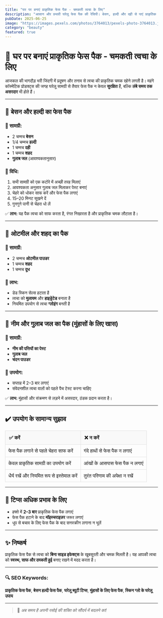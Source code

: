 ```yaml
---
title: "घर पर बनाएं प्राकृतिक फेस पैक - चमकती त्वचा के लिए"
description: "आसान और प्रभावी घरेलू फेस पैक की रेसिपी। बेसन, हल्दी और दही से पाएं प्राकृतिक रूप से चमकती त्वचा।"
pubDate: 2025-06-25
image: "https://images.pexels.com/photos/3764013/pexels-photo-3764013.jpeg"
category: "beauty"
featured: true
---
```


# 🌿 घर पर बनाएं प्राकृतिक फेस पैक - चमकती त्वचा के लिए

आजकल की भागदौड़ भरी जिंदगी में प्रदूषण और तनाव से त्वचा की प्राकृतिक चमक खोने लगती है। महंगे कॉस्मेटिक प्रोडक्ट्स की जगह घरेलू सामग्री से तैयार फेस पैक न केवल **सुरक्षित** हैं, बल्कि **लंबे समय तक असरदार** भी होते हैं।

---

## 💛 बेसन और हल्दी का फेस पैक

### 🧂 सामग्री:
- 2 चम्मच **बेसन**
- 1/4 चम्मच **हल्दी**
- 1 चम्मच **दही**
- 1 चम्मच **शहद**
- **गुलाब जल** (आवश्यकतानुसार)

### 🧴 विधि:
1. सभी सामग्री को एक कटोरे में अच्छी तरह मिलाएं  
2. आवश्यकता अनुसार गुलाब जल मिलाकर पेस्ट बनाएं  
3. चेहरे को धोकर साफ करें और फेस पैक लगाएं  
4. 15–20 मिनट सूखने दें  
5. गुनगुने पानी से चेहरा धो लें  

✅ **लाभ:** यह पैक त्वचा को साफ करता है, रंगत निखारता है और प्राकृतिक चमक लौटाता है।

---

## 🍯 ओटमील और शहद का पैक

### 🧂 सामग्री:
- 2 चम्मच **ओटमील पाउडर**
- 1 चम्मच **शहद**
- 1 चम्मच **दूध**

### 🧴 लाभ:
- डेड स्किन सेल्स हटाता है  
- त्वचा को **मुलायम** और **हाइड्रेटेड** बनाता है  
- नियमित उपयोग से त्वचा **ग्लोइंग** बनती है  

---

## 🌿 नीम और गुलाब जल का पैक (मुंहासों के लिए खास)

### 🧂 सामग्री:
- **नीम की पत्तियों का पेस्ट**
- **गुलाब जल**
- **चंदन पाउडर**

### 🧴 उपयोग:
- सप्ताह में 2–3 बार लगाएं  
- संवेदनशील त्वचा वालों को पहले पैच टेस्ट करना चाहिए  

✅ **लाभ:** मुंहासों और संक्रमण से लड़ने में असरदार, ठंडक प्रदान करता है।

---

<h2>✔️ उपयोग के सामान्य सुझाव</h2>

<table style="width:100%; border-collapse: collapse; margin-top: 1rem;">
  <thead>
    <tr style="background-color: #f9f9f9;">
      <th style="padding: 12px; border: 1px solid #ddd; text-align: left;">✅ करें</th>
      <th style="padding: 12px; border: 1px solid #ddd; text-align: left;">❌ न करें</th>
    </tr>
  </thead>
  <tbody>
    <tr>
      <td style="padding: 10px; border: 1px solid #ddd;">फेस पैक लगाने से पहले चेहरा साफ करें</td>
      <td style="padding: 10px; border: 1px solid #ddd;">गंदे हाथों से फेस पैक न लगाएं</td>
    </tr>
    <tr>
      <td style="padding: 10px; border: 1px solid #ddd;">केवल प्राकृतिक सामग्री का उपयोग करें</td>
      <td style="padding: 10px; border: 1px solid #ddd;">आंखों के आसपास फेस पैक न लगाएं</td>
    </tr>
    <tr>
      <td style="padding: 10px; border: 1px solid #ddd;">धैर्य रखें और नियमित रूप से इस्तेमाल करें</td>
      <td style="padding: 10px; border: 1px solid #ddd;">तुरंत परिणाम की अपेक्षा न रखें</td>
    </tr>
  </tbody>
</table>


---

## 📌 टिप्स अधिक प्रभाव के लिए

- हफ्ते में **2–3 बार** प्राकृतिक फेस पैक लगाएं  
- फेस पैक हटाने के बाद **मॉइस्चराइज़र** जरूर लगाएं  
- धूप से बचाव के लिए फेस पैक के बाद सनस्क्रीन लगाना न भूलें  

---

## ✨ निष्कर्ष

प्राकृतिक फेस पैक से त्वचा को **बिना साइड इफेक्ट्स** के खूबसूरती और चमक मिलती है। यह आपकी त्वचा को **स्वस्थ, साफ और दमकती हुई** बनाए रखने में मदद करता है।

---

### 🔍 SEO Keywords:
**प्राकृतिक फेस पैक**, **बेसन हल्दी फेस पैक**, **घरेलू ब्यूटी टिप्स**, **मुंहासों के लिए फेस पैक**, **स्किन ग्लो के घरेलू उपाय**

---

> 🌺 *अब समय है अपनी रसोई की शक्ति को सौंदर्य में बदलने का!*
